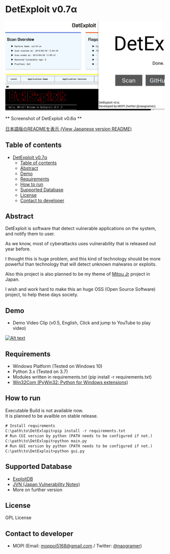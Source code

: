 # DetExploit v0.7α

![ScreenShot1](sshot.jpg)

** Screenshot of DetExploit v0.6α **

[日本語版のREADMEを表示 (View Japanese version README)](README_JAPANESE.md)

## Table of contents

<!-- TOC -->

- [DetExploit v0.7α](#detexploit-v07α)
    - [Table of contents](#table-of-contents)
    - [Abstract](#abstract)
    - [Demo](#demo)
    - [Requirements](#requirements)
    - [How to run](#how-to-run)
    - [Supported Database](#supported-database)
    - [License](#license)
    - [Contact to developer](#contact-to-developer)

<!-- /TOC -->

## Abstract

DetExploit is software that detect vulnerable applications on the system, and notify them to user.

As we know, most of cyberattacks uses vulnerability that is released out year before.

I thought this is huge problem, and this kind of technology should be more powerful than technology that will detect unknown malwares or exploits.

Also this project is also planned to be my theme of [Mitou Jr](https://jr.mitou.org/) project in Japan.

I wish and work hard to make this an huge OSS (Open Source Software) project, to help these days society.

## Demo

+ Demo Video Clip (v0.5, English, Click and jump to YouTube to play video)

[![Alt text](https://img.youtube.com/vi/VBev9dtGtEM/0.jpg)](https://www.youtube.com/watch?v=VBev9dtGtEM)

## Requirements

+ Windows Platform (Tested on Windows 10)
+ Python 3.x (Tested on 3.7)
+ Modules written in requirements.txt (pip install -r requirements.txt)
+ [Win32Com (PyWin32: Python for Windows extensions)](https://github.com/mhammond/pywin32/releases)

## How to run

Executable Build is not available now.  
It is planned to be availble on stable release.

```
# Install requirements
C:\path\to\DetExlopit>pip install -r requirements.txt
# Run CUI version by python (PATH needs to be configured if not.)
C:\path\to\DetExlopit>python main.py
# Run GUI version by python (PATH needs to be configured if not.)
C:\path\to\DetExploit>python gui.py
```

## Supported Database

+ [ExploitDB](exploit-db.com/)
+ [JVN (Japan Vulnerability Notes)](https://jvn.jp/)
+ More on further version

## License

GPL License

## Contact to developer

+ MOPI (Email: [moppoi5168@gmail.com](mailto:moppoi5168@gmail.com) / Twitter: [@naogramer](https://twitter.com/naogramer))
